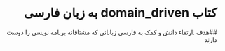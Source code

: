<h1 dir="rtl">  کتاب domain_driven به زبان فارسی</h1>

<div dir="rtl">

##هدف 
.ارتقاء دانش و کمک به فارسی زبانانی که مشتاقانه برنامه نویسی را دوست دارند
</div>